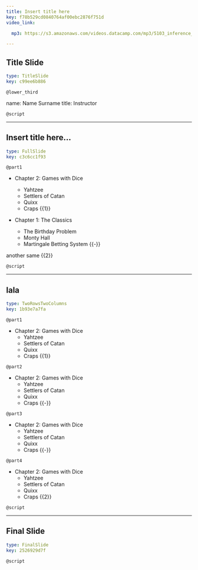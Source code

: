 ```yaml
---
title: Insert title here
key: f78b529cd0840764af00ebc2876f751d
video_link:

  mp3: https://s3.amazonaws.com/videos.datacamp.com/mp3/5103_inference_for_numerical_data/v1/5103_ch4_5.mp3

---
```

## Title Slide

```yaml
type: TitleSlide
key: c99ee6b886
```





`@lower_third`

name: Name Surname
title: Instructor


`@script`




---
## Insert title here...

```yaml
type: FullSlide
key: c3c6cc1f93
```

`@part1`
* Chapter 2: Games with Dice
  * Yahtzee
  * Settlers of Catan
  * Quixx
  * Craps {{1}}

* Chapter 1: The Classics
  * The Birthday Problem
  * Monty Hall
  * Martingale Betting System {{-}}

another same {{2}}





`@script`




---
## lala

```yaml
type: TwoRowsTwoColumns
key: 1b93e7a7fa
```

`@part1`
* Chapter 2: Games with Dice
  * Yahtzee
  * Settlers of Catan
  * Quixx
  * Craps {{1}}

`@part2`
* Chapter 2: Games with Dice
  * Yahtzee
  * Settlers of Catan
  * Quixx
  * Craps {{-}}

`@part3`
* Chapter 2: Games with Dice
  * Yahtzee
  * Settlers of Catan
  * Quixx
  * Craps {{-}}

`@part4`
* Chapter 2: Games with Dice
  * Yahtzee
  * Settlers of Catan
  * Quixx
  * Craps {{2}}


`@script`




---
## Final Slide

```yaml
type: FinalSlide
key: 2526929d7f
```






`@script`



